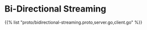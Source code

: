 <!-- weight: 5 -->
# Bi-Directional Streaming

{{% list "proto/bidirectional-streaming.proto,server.go,client.go" %}}
